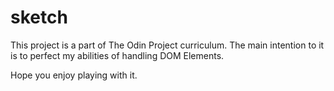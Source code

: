 # sketch

This project is a part of The Odin Project curriculum. The main intention to it is to perfect my abilities of handling DOM Elements.

Hope you enjoy playing with it.
